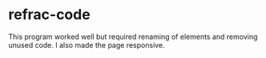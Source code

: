 # refrac-code
 This program worked well but required renaming of elements and removing unused code. I also made the page responsive.


 

